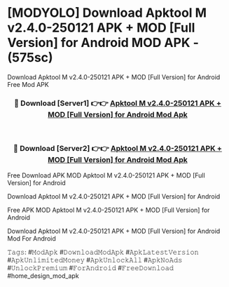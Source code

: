 # [MODYOLO] Download Apktool M v2.4.0-250121 APK + MOD [Full Version] for Android MOD APK - (575sc)
Download Apktool M v2.4.0-250121 APK + MOD [Full Version] for Android Free Mod APK

<div align="center">
<h3>🔴 Download [Server1] 👉👉 <a href="https://apk-comot.site?title=Apktool_M_v2.4.0-250121_APK_+_MOD_[Full_Version]_for_Android">Apktool M v2.4.0-250121 APK + MOD [Full Version] for Android Mod Apk</a></h3><br>

<h3>🔴 Download [Server2] 👉👉 <a href="https://apk-comot.site?title=Apktool_M_v2.4.0-250121_APK_+_MOD_[Full_Version]_for_Android">Apktool M v2.4.0-250121 APK + MOD [Full Version] for Android Mod Apk</a></h3>
</div>


Free Download APK MOD Apktool M v2.4.0-250121 APK + MOD [Full Version] for Android

Download Apktool M v2.4.0-250121 APK + MOD [Full Version] for Android 

Free APK MOD Apktool M v2.4.0-250121 APK + MOD [Full Version] for Android 

Download Apktool M v2.4.0-250121 APK + MOD [Full Version] for Android Mod For Android

𝚃𝚊𝚐𝚜: #𝙼𝚘𝚍𝙰𝚙𝚔 #𝙳𝚘𝚠𝚗𝚕𝚘𝚊𝚍𝙼𝚘𝚍𝙰𝚙𝚔 #𝙰𝚙𝚔𝙻𝚊𝚝𝚎𝚜𝚝𝚅𝚎𝚛𝚜𝚒𝚘𝚗 #𝙰𝚙𝚔𝚄𝚗𝚕𝚒𝚖𝚒𝚝𝚎𝚍𝙼𝚘𝚗𝚎𝚢 #𝙰𝚙𝚔𝚄𝚗𝚕𝚘𝚌𝚔𝙰𝚕𝚕 #𝙰𝚙𝚔𝙽𝚘𝙰𝚍𝚜 #𝚄𝚗𝚕𝚘𝚌𝚔𝙿𝚛𝚎𝚖𝚒𝚞𝚖 #𝙵𝚘𝚛𝙰𝚗𝚍𝚛𝚘𝚒𝚍 #𝙵𝚛𝚎𝚎𝙳𝚘𝚠𝚗𝚕𝚘𝚊𝚍 #home_design_mod_apk